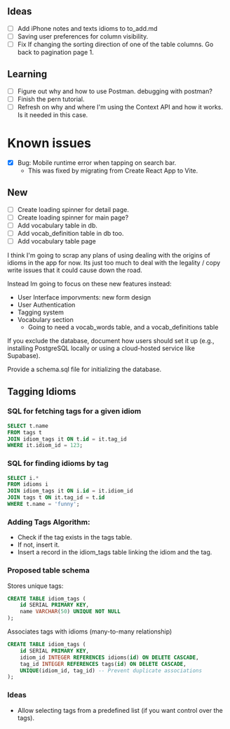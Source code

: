 ## Ideas

- [ ] Add iPhone notes and texts idioms to to_add.md
- [ ] Saving user preferences for column visibility.
- [ ] Fix If changing the sorting direction of one of the table columns. Go back to pagination page 1.

## Learning

- [ ] Figure out why and how to use Postman. debugging with postman?
- [ ] Finish the pern tutorial.
- [ ] Refresh on why and where I'm using the Context API and how it works. Is it needed in this case.

# Known issues

- [x] Bug: Mobile runtime error when tapping on search bar.
  - This was fixed by migrating from Create React App to Vite.

## New

- [ ] Create loading spinner for detail page.
- [ ] Create loading spinner for main page?
- [ ] Add vocabulary table in db.
- [ ] Add vocab_definition table in db too.
- [ ] Add vocabulary table page

I think I'm going to scrap any plans of using dealing with the origins of idioms in the app for now. Its just too much to deal with the legality / copy write issues that it could cause down the road.

Instead Im going to focus on these new features instead:

- User Interface imporvments: new form design
- User Authentication
- Tagging system
- Vocabulary section
  - Going to need a vocab_words table, and a vocab_definitions table

If you exclude the database, document how users should set it up (e.g., installing PostgreSQL locally or using a cloud-hosted service like Supabase).

Provide a schema.sql file for initializing the database.

## Tagging Idioms

### SQL for fetching tags for a given idiom

```sql
SELECT t.name
FROM tags t
JOIN idiom_tags it ON t.id = it.tag_id
WHERE it.idiom_id = 123;
```

### SQL for finding idioms by tag

```sql
SELECT i.*
FROM idioms i
JOIN idiom_tags it ON i.id = it.idiom_id
JOIN tags t ON it.tag_id = t.id
WHERE t.name = 'funny';
```

### Adding Tags Algorithm:

- Check if the tag exists in the tags table.
- If not, insert it.
- Insert a record in the idiom_tags table linking the idiom and the tag.

### Proposed table schema

Stores unique tags:

```sql
CREATE TABLE idiom_tags (
    id SERIAL PRIMARY KEY,
    name VARCHAR(50) UNIQUE NOT NULL
);
```

Associates tags with idioms (many-to-many relationship)

```sql
CREATE TABLE idiom_tags (
    id SERIAL PRIMARY KEY,
    idiom_id INTEGER REFERENCES idioms(id) ON DELETE CASCADE,
    tag_id INTEGER REFERENCES tags(id) ON DELETE CASCADE,
    UNIQUE(idiom_id, tag_id) -- Prevent duplicate associations
);
```

### Ideas

- Allow selecting tags from a predefined list (if you want control over the tags).
